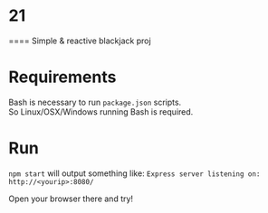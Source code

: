 # 21
====
Simple & reactive blackjack proj

# Requirements
Bash is necessary to run `package.json` scripts.  
So Linux/OSX/Windows running Bash is required.

# Run
`npm start` will output something like: `Express server listening on: http://<yourip>:8080/`

Open your browser there and try!
